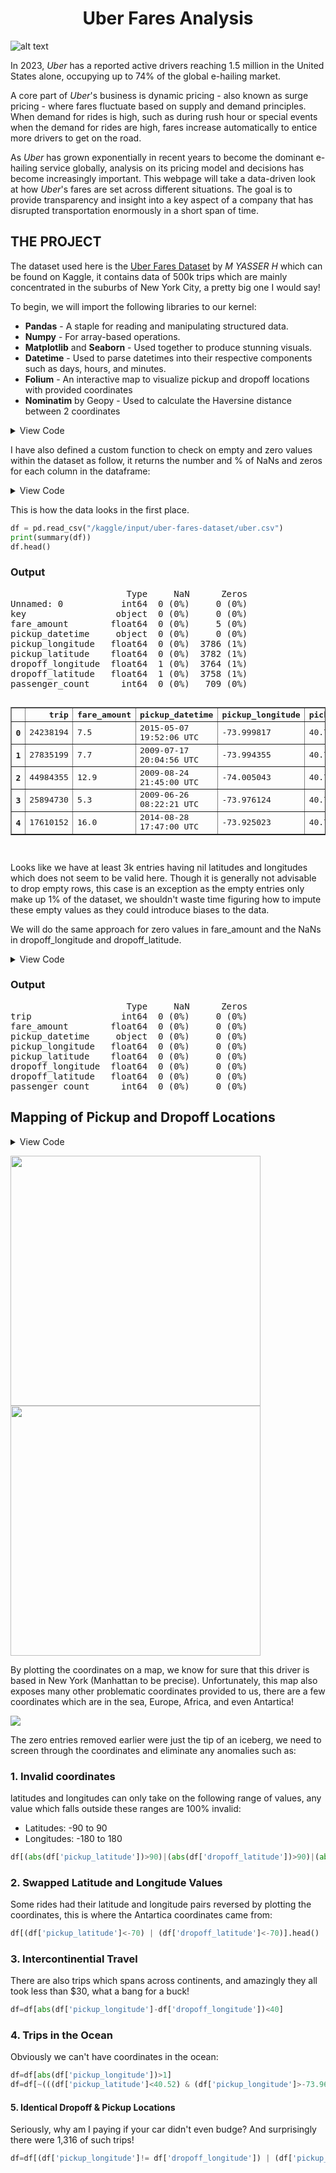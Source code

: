 <h1 align="center">Uber Fares Analysis</h1>

![alt text](https://github.com/jylim21/bear-with-data.github.io/blob/main/Uber/uber.jpg?raw=true)

In 2023, *Uber* has a reported active drivers reaching 1.5 million in the United States alone, occupying up to 74% of the global e-hailing market.

A core part of *Uber*'s business is dynamic pricing - also known as surge pricing - where fares fluctuate based on supply and demand principles. When demand for rides is high, such as during rush hour or special events when the demand for rides are high, fares increase automatically to entice more drivers to get on the road.

As *Uber* has grown exponentially in recent years to become the dominant e-hailing service globally, analysis on its pricing model and decisions has become increasingly important. This webpage will take a data-driven look at how *Uber*'s fares are set across different situations. The goal is to provide transparency and insight into a key aspect of a company that has disrupted transportation enormously in a short span of time.

## THE PROJECT
The dataset used here is the [Uber Fares Dataset](https://www.kaggle.com/datasets/yasserh/uber-fares-dataset) by *M YASSER H* which can be found on Kaggle, it contains data of 500k trips which are mainly concentrated in the suburbs of New York City, a pretty big one I would say!

To begin, we will import the following libraries to our kernel:
* **Pandas** - A staple for reading and manipulating structured data.
* **Numpy** - For array-based operations.
* **Matplotlib** and **Seaborn** - Used together to produce stunning visuals.
* **Datetime** - Used to parse datetimes into their respective components such as days, hours, and minutes.
* **Folium** - An interactive map to visualize pickup and dropoff locations with provided coordinates
* **Nominatim** by Geopy - Used to calculate the Haversine distance between 2 coordinates

<details>
<summary>View Code</summary>
	
```python
import pandas as pd
import numpy as np
import matplotlib.pyplot as plt
import seaborn as sns
from datetime import datetime, timedelta
import folium
from folium.plugins import MarkerCluster, MousePosition
from folium.features import DivIcon
from geopy.geocoders import Nominatim
```
</details>

I have also defined a custom function to check on empty and zero values within the dataset as follow, it returns the number and % of NaNs and zeros for each column in the dataframe:

<details>
<summary>View Code</summary>

```python
def summary(dtf):
  sumary=pd.concat([dtf.isna().sum(),((dtf == 0.sum())/dtf.shape[0],dtf.dtypes], axis=1)
  sumary=sumary.rename(columns={sumary.columns[0]: 'NaN'})
  sumary=sumary.rename(columns={sumary.columns[1]: 'Zeros'})
  sumary=sumary.rename(columns={sumary.columns[2]: 'Type'})
  sumary['NaN']=sumary['NaN'].astype(str)+' ('+((sumary['NaN']*100/dtf.shape[0]).astype(int)).astype(str)+'%)'
  sumary['Zeros']=(sumary['Zeros']*100).astype(int)
  sumary['Zeros']=(dtf == 0).sum().astype(str)+' ('+sumary['Zeros'].astype(str)+'%)'
  sumary=sumary[['Type','NaN','Zeros']]
  return
```
</details>

This is how the data looks in the first place.

```python
df = pd.read_csv("/kaggle/input/uber-fares-dataset/uber.csv")
print(summary(df))
df.head()
```
### Output
<pre>
                      Type     NaN      Zeros
Unnamed: 0           int64  0 (0%)     0 (0%)
key                 object  0 (0%)     0 (0%)
fare_amount        float64  0 (0%)     5 (0%)
pickup_datetime     object  0 (0%)     0 (0%)
pickup_longitude   float64  0 (0%)  3786 (1%)
pickup_latitude    float64  0 (0%)  3782 (1%)
dropoff_longitude  float64  1 (0%)  3764 (1%)
dropoff_latitude   float64  1 (0%)  3758 (1%)
passenger_count      int64  0 (0%)   709 (0%)

<table border="1" class="dataframe">
  <tbody>
    <tr style="text-align: right;">
      <th></th>
      <th>trip</th>
      <th>fare_amount</th>
      <th>pickup_datetime</th>
      <th>pickup_longitude</th>
      <th>pickup_latitude</th>
      <th>dropoff_longitude</th>
      <th>dropoff_latitude</th>
      <th>passenger_count</th>
    </tr>
    <tr>
      <th>0</th>
      <td>24238194</td>
      <td>7.5</td>
      <td>2015-05-07 19:52:06 UTC</td>
      <td>-73.999817</td>
      <td>40.738354</td>
      <td>-73.999512</td>
      <td>40.723217</td>
      <td>1</td>
    </tr>
    <tr>
      <th>1</th>
      <td>27835199</td>
      <td>7.7</td>
      <td>2009-07-17 20:04:56 UTC</td>
      <td>-73.994355</td>
      <td>40.728225</td>
      <td>-73.994710</td>
      <td>40.750325</td>
      <td>1</td>
    </tr>
    <tr>
      <th>2</th>
      <td>44984355</td>
      <td>12.9</td>
      <td>2009-08-24 21:45:00 UTC</td>
      <td>-74.005043</td>
      <td>40.740770</td>
      <td>-73.962565</td>
      <td>40.772647</td>
      <td>1</td>
    </tr>
    <tr>
      <th>3</th>
      <td>25894730</td>
      <td>5.3</td>
      <td>2009-06-26 08:22:21 UTC</td>
      <td>-73.976124</td>
      <td>40.790844</td>
      <td>-73.965316</td>
      <td>40.803349</td>
      <td>3</td>
    </tr>
    <tr>
      <th>4</th>
      <td>17610152</td>
      <td>16.0</td>
      <td>2014-08-28 17:47:00 UTC</td>
      <td>-73.925023</td>
      <td>40.744085</td>
      <td>-73.973082</td>
      <td>40.761247</td>
      <td>5</td>
    </tr>
  </tbody>
</table>
</pre>

Looks like we have at least 3k entries having nil latitudes and longitudes which does not seem to be valid here. Though it is generally not advisable to drop empty rows, this case is an exception as the empty entries only make up 1% of the dataset, we shouldn't waste time figuring how to impute these empty values as they could introduce biases to the data.

We will do the same approach for zero values in fare_amount and the NaNs in dropoff_longitude and dropoff_latitude.

<details>
<summary>View Code</summary>
	
```python
df=df[df['pickup_longitude']!=0]
df=df[df['pickup_latitude']!=0]
df=df[df['dropoff_longitude']!=0]
df=df[df['dropoff_latitude']!=0]
df=df[df['passenger_count']!=0]
df=df[df['fare_amount']!=0]
df.reset_index(inplace=True)
df.drop(['index','key'], axis=1, inplace=True)
df.rename(columns={"Unnamed: 0": "trip"}, inplace=True)

summary(df)
```
</details>
	
### Output
<pre>
                      Type     NaN      Zeros
trip	             int64  0 (0%)     0 (0%)
fare_amount        float64  0 (0%)     0 (0%)
pickup_datetime     object  0 (0%)     0 (0%)
pickup_longitude   float64  0 (0%)     0 (0%)
pickup_latitude    float64  0 (0%)     0 (0%)
dropoff_longitude  float64  0 (0%)     0 (0%)
dropoff_latitude   float64  0 (0%)     0 (0%)
passenger_count      int64  0 (0%)     0 (0%)
</pre>

## Mapping of Pickup and Dropoff Locations

<details>
<summary>View Code</summary>
	
```python
mymap = folium.Map(location=[40.6970193,-74.3093268], zoom_start=4)
marker_cluster = MarkerCluster(name='Pickups')
marker_cluster2 = MarkerCluster(name='Dropoffs')
marker_cluster.add_to(mymap)
marker_cluster2.add_to(mymap)
for index, row in df1.sample(n=5000, random_state=123).iterrows():
  lb1, lb2 = row['trip'], row['fare_amount']
  folium.Marker(location=[row['pickup_latitude'], row['pickup_longitude']], icon=folium.Icon(color='blue'), popup=row['trip']).add_to(marker_cluster)
  folium.Marker(location=[row['dropoff_latitude'], row['dropoff_longitude']], icon=folium.Icon(color='red'), popup=row['trip']).add_to(marker_cluster2)
  folium.LayerControl(collapsed=False).add_to(mymap)
												
formatter = "function(num) {return L.Util.formatNum(num, 5);};"
mouse_position = MousePosition(
  position='topright',
  separator=' Long: ',
  empty_string='NaN',
  lng_first=False,
  num_digits=20,
  prefix='Lat:',
  lat_formatter=formatter,
  lng_formatter=formatter,
  )
												
mymap.add_child(mouse_position)
display(mymap)
```
</details>

<img src='https://github.com/jylim21/bear-with-data.github.io/blob/main/Uber/3.jpg' height='400' width='400'> <img src='https://github.com/jylim21/bear-with-data.github.io/blob/main/Uber/4.jpg' width='400'>

By plotting the coordinates on a map, we know for sure that this driver is based in New York (Manhattan to be precise). Unfortunately, this map also exposes many other problematic coordinates provided to us, there are a few coordinates which are in the sea, Europe, Africa, and even Antartica!

<img src='https://github.com/jylim21/bear-with-data.github.io/blob/main/Uber/5.jpg'>

The zero entries removed earlier were just the tip of an iceberg, we need to screen through the coordinates and eliminate any anomalies such as:

### 1. Invalid coordinates
latitudes and longitudes can only take on the following range of values, any value which falls outside these ranges are 100% invalid:
* Latitudes: -90 to 90
* Longitudes: -180 to 180
```python
df[(abs(df['pickup_latitude'])>90)|(abs(df['dropoff_latitude'])>90)|(abs(df['dropoff_longitude'])>180)|(abs(df['pickup_longitude'])>180)].head(10)
```

### 2. Swapped Latitude and Longitude Values 
Some rides had their latitude and longitude pairs reversed by plotting the coordinates, this is where the Antartica coordinates came from:
```python
df[(df['pickup_latitude']<-70) | (df['dropoff_latitude']<-70)].head()
```		
									
### 3. Intercontinential Travel
There are also trips which spans across continents, and amazingly they all took less than $30, what a bang for a buck!								
```python
df=df[abs(df['pickup_longitude']-df['dropoff_longitude'])<40]
```
									
### 4. Trips in the Ocean
Obviously we can't have coordinates in the ocean:

```python
df=df[abs(df['pickup_longitude'])>1]
df=df[~(((df['pickup_latitude']<40.52) & (df['pickup_longitude']>-73.96)) | ((df['dropoff_latitude']<40.52) & (df['dropoff_longitude']>-73.96)))]
```
									
#### 5. Identical Dropoff & Pickup Locations
Seriously, why am I paying if your car didn't even budge? And surprisingly there were 1,316 of such trips!
```python
df=df[(df['pickup_longitude']!= df['dropoff_longitude']) | (df['pickup_latitude']!= df['dropoff_latitude'])]
```
